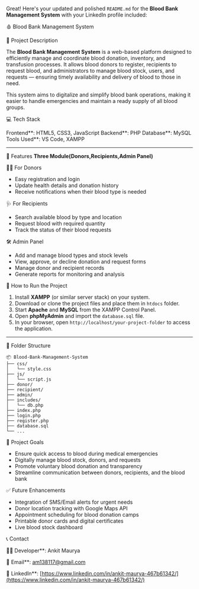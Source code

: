 Great! Here's your updated and polished `README.md` for the **Blood Bank Management System** with your LinkedIn profile included:


🩸 Blood Bank Management System

📌 Project Description

The **Blood Bank Management System** is a web-based platform designed to efficiently manage and coordinate blood donation, inventory, and transfusion processes. It allows blood donors to register, recipients to request blood, and administrators to manage blood stock, users, and requests — ensuring timely availability and delivery of blood to those in need.

This system aims to digitalize and simplify blood bank operations, making it easier to handle emergencies and maintain a ready supply of all blood groups.


💻 Tech Stack

Frontend**: HTML5, CSS3, JavaScript
Backend**: PHP
Database**: MySQL
Tools Used**: VS Code, XAMPP

---

 🧩 Features
**Three Module(Donors,Recipients,Admin Panel)**

 🧑‍💼 For Donors

* Easy registration and login
* Update health details and donation history
* Receive notifications when their blood type is needed

🩺 For Recipients

* Search available blood by type and location
* Request blood with required quantity
* Track the status of their blood requests

🛠️ Admin Panel

* Add and manage blood types and stock levels
* View, approve, or decline donation and request forms
* Manage donor and recipient records
* Generate reports for monitoring and analysis

 🚀 How to Run the Project

1. Install **XAMPP** (or similar server stack) on your system.
2. Download or clone the project files and place them in `htdocs` folder.
3. Start **Apache** and **MySQL** from the XAMPP Control Panel.
4. Open **phpMyAdmin** and import the `database.sql` file.
5. In your browser, open `http://localhost/your-project-folder` to access the application.

---

📁 Folder Structure

```
📦 Blood-Bank-Management-System
├── css/
│   └── style.css
├── js/
│   └── script.js
├── donor/
├── recipient/
├── admin/
├── includes/
│   └── db.php
├── index.php
├── login.php
├── register.php
├── database.sql
└── ...
```

 🧠 Project Goals

* Ensure quick access to blood during medical emergencies
* Digitally manage blood stock, donors, and requests
* Promote voluntary blood donation and transparency
* Streamline communication between donors, recipients, and the blood bank

 ✅ Future Enhancements

* Integration of SMS/Email alerts for urgent needs
* Donor location tracking with Google Maps API
* Appointment scheduling for blood donation camps
* Printable donor cards and digital certificates
* Live blood stock dashboard

 📞 Contact

👨‍💻 Developer**: Ankit Maurya

📧 Email**: [am138117@gmail.com](mailto:am138117@gmail.com)

🔗 LinkedIn**: [https://www.linkedin.com/in/ankit-maurya-467b61342/](https://www.linkedin.com/in/ankit-maurya-467b61342/)

